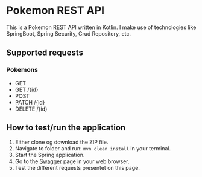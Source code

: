 # Pokemon REST API

This is a Pokemon REST API written in Kotlin. I make use of technologies like SpringBoot, 
Spring Security, Crud Repository, etc.

## Supported requests ##

### Pokemons ###
 - GET
 - GET /{id}
 - POST
 - PATCH /{id}
 - DELETE /{id}


## How to test/run the application ##
1. Either clone og download the ZIP file.
2. Navigate to folder and run: `mvn clean install` in your terminal.
3. Start the Spring application.
4. Go to the [Swagger](http://localhost:8080/api/swagger-ui.html) page in your web browser.
5. Test the different requests presentet on this page.
